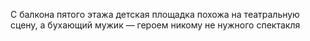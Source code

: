 
С балкона пятого этажа детская площадка похожа на театральную сцену, а бухающий мужик — героем никому не нужного спектакля